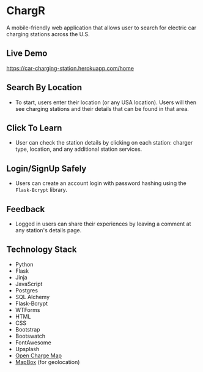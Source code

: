 # ChargR
A mobile-friendly web application that allows user to search for electric car charging stations across the U.S.

## Live Demo
https://car-charging-station.herokuapp.com/home 

## Search By Location
- To start, users enter their location (or any USA location). Users will then see charging stations and their details that can be found in that area.

## Click To Learn
- User can check the station details by clicking on each station: charger type, location, and any additional station services. 

## Login/SignUp Safely
- Users can create an account login with password hashing using the `Flask-Bcrypt` library.

## Feedback 
- Logged in users can share their experiences by leaving a comment at any station's details page.

## Technology Stack
 - Python
 - Flask
 - Jinja
 - JavaScript
 - Postgres
 - SQL Alchemy
 - Flask-Bcrypt
 - WTForms
 - HTML
 - CSS
 - Bootstrap
 - Bootswatch
 - FontAwesome
 - Upsplash 
 - [Open Charge Map](https://openchargemap.org/site/develop/api)
 - [MapBox](https://docs.mapbox.com/api/search/geocoding/) (for geolocation)  
